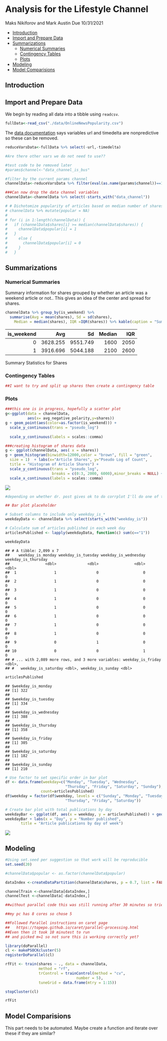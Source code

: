Analysis for the Lifestyle Channel
================
Maks Nikiforov and Mark Austin
Due 10/31/2021

-   [Introduction](#introduction)
-   [Import and Prepare Data](#import-and-prepare-data)
-   [Summarizations](#summarizations)
    -   [Numerical Summaries](#numerical-summaries)
    -   [Contingency Tables](#contingency-tables)
    -   [Plots](#plots)
-   [Modeling](#modeling)
-   [Model Comparisions](#model-comparisions)

## Introduction

## Import and Prepare Data

We begin by reading all data into a tibble using `readcsv`.

``` r
fullData<-read_csv("./data/OnlineNewsPopularity.csv")
```

The [data
documentation](https://archive.ics.uci.edu/ml/datasets/Online+News+Popularity)
says variables url and timedelta are nonpredictive so these can be
removed.

``` r
reduceVarsData<-fullData %>% select(-url,-timedelta)

#Are there other vars we do not need to use??
```

``` r
#test code to be removed later
#params$channel<-"data_channel_is_bus"

#filter by the current params channel
channelData<-reduceVarsData %>% filter(eval(as.name(params$channel))==1) 

###Can now drop the data channel variables 
channelData<-channelData %>% select(-starts_with("data_channel"))

# # Dichotomize popularity of articles based on median number of shares
# channelData %>% mutate(popular = NA)
# 
# for (i in 1:length(channelData)) {
#   if (channelData$shares[i] >= median(channelData$shares)) {
#     channelData$popular[i] = 1
#   }
#     else {
#       channelData$popular[i] = 0
#     }
#   }
```

## Summarizations

### Numerical Summaries

Summary information for shares grouped by whether an article was a
weekend article or not.. This gives an idea of the center and spread for
shares.

``` r
channelData %>% group_by(is_weekend) %>% 
  summarise(Avg = mean(shares), Sd = sd(shares), 
    Median = median(shares), IQR =IQR(shares)) %>% kable(caption = "Summary Statistics for Shares")
```

| is\_weekend |      Avg |       Sd | Median |  IQR |
|------------:|---------:|---------:|-------:|-----:|
|           0 | 3628.255 | 9551.749 |   1600 | 2050 |
|           1 | 3916.696 | 5044.188 |   2100 | 2600 |

Summary Statistics for Shares

### Contingency Tables

``` r
##I want to try and split up shares then create a contingency table
```

### Plots

``` r
###this one is in progress, hopefully a scatter plot
g<-ggplot(data = channelData,
          aes(x= avg_negative_polarity,y=shares))
g + geom_point(aes(color=as.factor(is_weekend))) +
  scale_y_continuous(trans = "pseudo_log")
  
  scale_y_continuous(labels = scales::comma) 
```

``` r
###creating histogram of shares data 
g <- ggplot(channelData, aes( x = shares))
g + geom_histogram(binwidth=12000,color = "brown", fill = "green", 
  size = 1)  + labs(x="Article Shares", y="Pseudo Log of Count",
  title = "Histogram of Article Shares") +
  scale_y_continuous(trans = "pseudo_log",
                     breaks = c(0:3, 2000, 6000),minor_breaks = NULL) +
  scale_x_continuous(labels = scales::comma) 
```

![](images/lifestyle/histogram%20of%20shares-1.png)<!-- -->

``` r
#depending on whether dr. post gives ok to do corrplot I'll do one of these for my 3rd graph
```

``` r
## Bar plot placeholder

# Subset columns to include only weekday_is_*
weekdayData <- channelData %>% select(starts_with("weekday_is"))

# Calculate sum of articles published in each week day
articlesPublished <- lapply(weekdayData, function(c) sum(c=="1"))

weekdayData
```

    ## # A tibble: 2,099 x 7
    ##    weekday_is_monday weekday_is_tuesday weekday_is_wednesday weekday_is_thursday
    ##                <dbl>              <dbl>                <dbl>               <dbl>
    ##  1                 1                  0                    0                   0
    ##  2                 1                  0                    0                   0
    ##  3                 1                  0                    0                   0
    ##  4                 1                  0                    0                   0
    ##  5                 1                  0                    0                   0
    ##  6                 1                  0                    0                   0
    ##  7                 1                  0                    0                   0
    ##  8                 1                  0                    0                   0
    ##  9                 0                  1                    0                   0
    ## 10                 0                  0                    1                   0
    ## # ... with 2,089 more rows, and 3 more variables: weekday_is_friday <dbl>,
    ## #   weekday_is_saturday <dbl>, weekday_is_sunday <dbl>

``` r
articlesPublished
```

    ## $weekday_is_monday
    ## [1] 322
    ## 
    ## $weekday_is_tuesday
    ## [1] 334
    ## 
    ## $weekday_is_wednesday
    ## [1] 388
    ## 
    ## $weekday_is_thursday
    ## [1] 358
    ## 
    ## $weekday_is_friday
    ## [1] 305
    ## 
    ## $weekday_is_saturday
    ## [1] 182
    ## 
    ## $weekday_is_sunday
    ## [1] 210

``` r
# Use factor to set specific order in bar plot
df <- data.frame(weekday=c("Monday", "Tuesday", "Wednesday", 
                           "Thursday", "Friday", "Saturday", "Sunday"),
                count=articlesPublished)
df$weekday = factor(df$weekday, levels = c("Sunday", "Monday", "Tuesday", "Wednesday", 
                           "Thursday", "Friday", "Saturday"))

# Create bar plot with total publications by day
weekdayBar <- ggplot(df, aes(x = weekday, y = articlesPublished)) + geom_bar(stat = "identity", color = "#123456", fill = "#0072B2") 
weekdayBar + labs(x = "Day", y = "Number published",
       title = "Article publications by day of week") 
```

![](images/lifestyle/barplot-1.png)<!-- -->

## Modeling

``` r
#Using set.seed per suggestion so that work will be reproducible
set.seed(20)

#channelData$popular <- as.factor(channelData$popular)

dataIndex <-createDataPartition(channelData$shares, p = 0.7, list = FALSE)

channelTrain <-channelData[dataIndex,]
channelTest <-channelData[-dataIndex,]
```

``` r
##without parallel code this was still running after 30 minutes so tried parallel next

##my pc has 8 cores so chose 5

##Followed Parallel instructions on caret page
##   https://topepo.github.io/caret/parallel-processing.html
##Even then it took 10 minutest to run
## and picked m=1 so not sure this is working correctly yet?

library(doParallel)
cl <- makePSOCKcluster(5)
registerDoParallel(cl)

rfFit <- train(shares ~ ., data = channelData,
               method = "rf",
               trControl = trainControl(method = "cv",
                                number = 5),
               tuneGrid = data.frame(mtry = 1:15))

stopCluster(cl)

rfFit
```

## Model Comparisions

This part needs to be automated. Maybe create a function and iterate
over these if they are similar?
